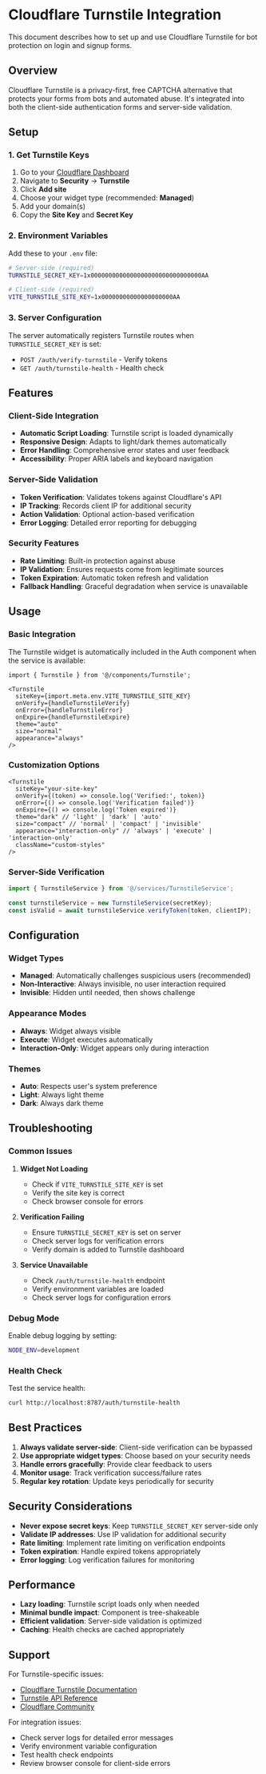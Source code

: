 # Cloudflare Turnstile Integration

This document describes how to set up and use Cloudflare Turnstile for bot protection on login and signup forms.

## Overview

Cloudflare Turnstile is a privacy-first, free CAPTCHA alternative that protects your forms from bots and automated abuse. It's integrated into both the client-side authentication forms and server-side validation.

## Setup

### 1. Get Turnstile Keys

1. Go to your [Cloudflare Dashboard](https://dash.cloudflare.com/?to=/:account/turnstile)
2. Navigate to **Security** → **Turnstile**
3. Click **Add site**
4. Choose your widget type (recommended: **Managed**)
5. Add your domain(s)
6. Copy the **Site Key** and **Secret Key**

### 2. Environment Variables

Add these to your `.env` file:

```bash
# Server-side (required)
TURNSTILE_SECRET_KEY=1x0000000000000000000000000000000AA

# Client-side (required)
VITE_TURNSTILE_SITE_KEY=1x00000000000000000000AA
```

### 3. Server Configuration

The server automatically registers Turnstile routes when `TURNSTILE_SECRET_KEY` is set:

- `POST /auth/verify-turnstile` - Verify tokens
- `GET /auth/turnstile-health` - Health check

## Features

### Client-Side Integration

- **Automatic Script Loading**: Turnstile script is loaded dynamically
- **Responsive Design**: Adapts to light/dark themes automatically
- **Error Handling**: Comprehensive error states and user feedback
- **Accessibility**: Proper ARIA labels and keyboard navigation

### Server-Side Validation

- **Token Verification**: Validates tokens against Cloudflare's API
- **IP Tracking**: Records client IP for additional security
- **Action Validation**: Optional action-based verification
- **Error Logging**: Detailed error reporting for debugging

### Security Features

- **Rate Limiting**: Built-in protection against abuse
- **IP Validation**: Ensures requests come from legitimate sources
- **Token Expiration**: Automatic token refresh and validation
- **Fallback Handling**: Graceful degradation when service is unavailable

## Usage

### Basic Integration

The Turnstile widget is automatically included in the Auth component when the service is available:

```tsx
import { Turnstile } from '@/components/Turnstile';

<Turnstile
  siteKey={import.meta.env.VITE_TURNSTILE_SITE_KEY}
  onVerify={handleTurnstileVerify}
  onError={handleTurnstileError}
  onExpire={handleTurnstileExpire}
  theme="auto"
  size="normal"
  appearance="always"
/>
```

### Customization Options

```tsx
<Turnstile
  siteKey="your-site-key"
  onVerify={(token) => console.log('Verified:', token)}
  onError={() => console.log('Verification failed')}
  onExpire={() => console.log('Token expired')}
  theme="dark" // 'light' | 'dark' | 'auto'
  size="compact" // 'normal' | 'compact' | 'invisible'
  appearance="interaction-only" // 'always' | 'execute' | 'interaction-only'
  className="custom-styles"
/>
```

### Server-Side Verification

```typescript
import { TurnstileService } from '@/services/TurnstileService';

const turnstileService = new TurnstileService(secretKey);
const isValid = await turnstileService.verifyToken(token, clientIP);
```

## Configuration

### Widget Types

- **Managed**: Automatically challenges suspicious users (recommended)
- **Non-Interactive**: Always invisible, no user interaction required
- **Invisible**: Hidden until needed, then shows challenge

### Appearance Modes

- **Always**: Widget always visible
- **Execute**: Widget executes automatically
- **Interaction-Only**: Widget appears only during interaction

### Themes

- **Auto**: Respects user's system preference
- **Light**: Always light theme
- **Dark**: Always dark theme

## Troubleshooting

### Common Issues

1. **Widget Not Loading**
   - Check if `VITE_TURNSTILE_SITE_KEY` is set
   - Verify the site key is correct
   - Check browser console for errors

2. **Verification Failing**
   - Ensure `TURNSTILE_SECRET_KEY` is set on server
   - Check server logs for verification errors
   - Verify domain is added to Turnstile dashboard

3. **Service Unavailable**
   - Check `/auth/turnstile-health` endpoint
   - Verify environment variables are loaded
   - Check server logs for configuration errors

### Debug Mode

Enable debug logging by setting:

```bash
NODE_ENV=development
```

### Health Check

Test the service health:

```bash
curl http://localhost:8787/auth/turnstile-health
```

## Best Practices

1. **Always validate server-side**: Client-side verification can be bypassed
2. **Use appropriate widget types**: Choose based on your security needs
3. **Handle errors gracefully**: Provide clear feedback to users
4. **Monitor usage**: Track verification success/failure rates
5. **Regular key rotation**: Update keys periodically for security

## Security Considerations

- **Never expose secret keys**: Keep `TURNSTILE_SECRET_KEY` server-side only
- **Validate IP addresses**: Use IP validation for additional security
- **Rate limiting**: Implement rate limiting on verification endpoints
- **Token expiration**: Handle expired tokens appropriately
- **Error logging**: Log verification failures for monitoring

## Performance

- **Lazy loading**: Turnstile script loads only when needed
- **Minimal bundle impact**: Component is tree-shakeable
- **Efficient validation**: Server-side validation is optimized
- **Caching**: Health checks are cached appropriately

## Support

For Turnstile-specific issues:
- [Cloudflare Turnstile Documentation](https://developers.cloudflare.com/turnstile/)
- [Turnstile API Reference](https://developers.cloudflare.com/turnstile/reference/)
- [Cloudflare Community](https://community.cloudflare.com/)

For integration issues:
- Check server logs for detailed error messages
- Verify environment variable configuration
- Test health check endpoints
- Review browser console for client-side errors

